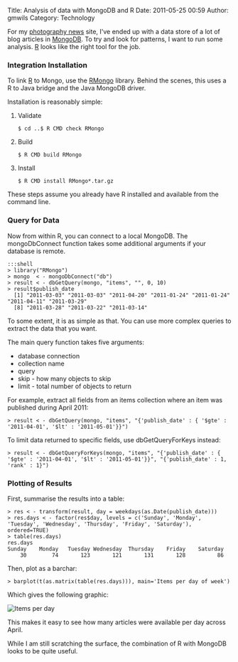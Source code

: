 Title: Analysis of data with MongoDB and R
Date: 2011-05-25 00:59
Author: gmwils
Category: Technology

For my [photography news][] site, I've ended up with a data store of a
lot of blog articles in [MongoDB][]. To try and look for patterns, I
want to run some analysis. [R][] looks like the right tool for the job.

### Integration Installation

To link [R][] to Mongo, use the [RMongo][] library. Behind the scenes,
this uses a R to Java bridge and the Java MongoDB driver.

Installation is reasonably simple:

1.  Validate

        $ cd ..$ R CMD check RMongo

2.  Build

        $ R CMD build RMongo

3.  Install

        $ R CMD install RMongo*.tar.gz

These steps assume you already have R installed and available from the
command line.

### Query for Data

Now from within R, you can connect to a local MongoDB. The
mongoDbConnect function takes some additional arguments if your database
is remote.

    :::shell
    > library("RMongo")
    > mongo  < - mongoDbConnect("db")
    > result < - dbGetQuery(mongo, "items", "", 0, 10)
    > result$publish_date
      [1] "2011-03-03" "2011-03-03" "2011-04-20" "2011-01-24" "2011-01-24" "2011-04-11" "2011-03-29"
      [8] "2011-03-28" "2011-03-22" "2011-03-14"

To some extent, it is as simple as that. You can use more complex
queries to extract the data that you want.

The main query function takes five arguments:

-   database connection
-   collection name
-   query
-   skip - how many objects to skip
-   limit - total number of objects to return

For example, extract all fields from an items collection where an item
was published during April 2011:

    > result < - dbGetQuery(mongo, "items", "{'publish_date' : { '$gte' : '2011-04-01', '$lt' : '2011-05-01'}}")

To limit data returned to specific fields, use dbGetQueryForKeys
instead:

    > result < - dbGetQueryForKeys(mongo, "items", "{'publish_date' : { '$gte' : '2011-04-01', '$lt' : '2011-05-01'}}", "{'publish_date' : 1, 'rank' : 1}")

### Plotting of Results

First, summarise the results into a table:

    > res < - transform(result, day = weekdays(as.Date(publish_date)))
    > res.days < - factor(res$day, levels = c('Sunday', 'Monday', 'Tuesday', 'Wednesday', 'Thursday', 'Friday', 'Saturday'), ordered=TRUE)
    > table(res.days)
    res.days
    Sunday    Monday   Tuesday Wednesday  Thursday    Friday    Saturday
        30        74       123       121       131       128          86

Then, plot as a barchar:

    > barplot(t(as.matrix(table(res.days))), main='Items per day of week')

Which gives the following graphic:

![Items per day][]

This makes it easy to see how many articles were available per day
across April.

While I am still scratching the surface, the combination of R with
MongoDB looks to be quite useful.

  [photography news]: http://photozeit.org/
  [MongoDB]: http://www.mongodb.org/
  [R]: http://www.r-project.org/
  [RMongo]: https://github.com/quid/RMongo
  [Items per day]: /illustrations/2011/items_per_day.png
    "items_per_day.png"
